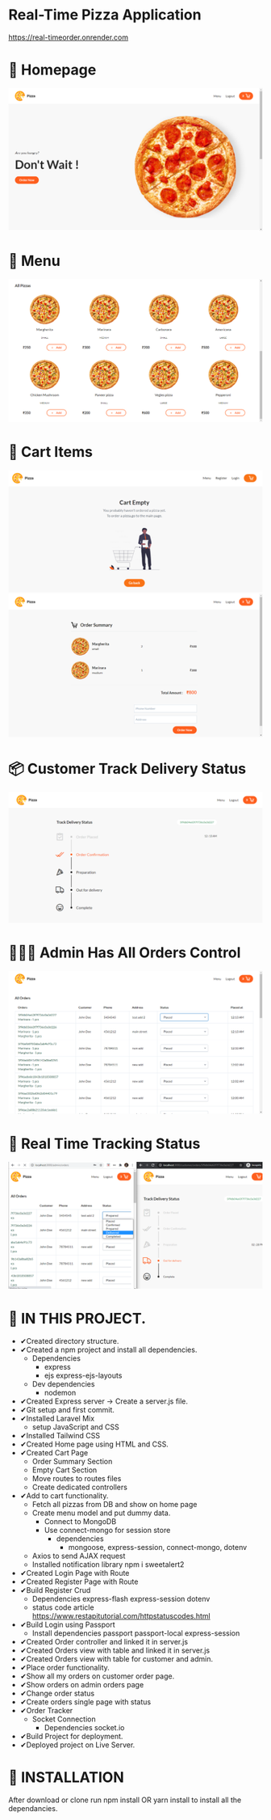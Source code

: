 # Real-Time Pizza Application
https://real-timeorder.onrender.com
# 🍱 **Homepage**
![](/public/images/1.png)
# 🍕 **Menu**
![](/public/images/2.png)
# 🛒 **Cart Items**
![](/public/images/7.png)
![](/public/images/3.png)
# 📦 **Customer Track Delivery Status**
![](/public/images/4.png)
# 👨🏻‍💻 **Admin Has All Orders Control**
![](/public/images/5.png)
# 📝 **Real Time Tracking Status**
![](/public/images/6.png)


# 🚀 IN THIS PROJECT.
- ✔Created directory structure.
- ✔Created a npm project and install all dependencies.
    - Dependencies
        - express
        - ejs express-ejs-layouts
    - Dev dependencies
        - nodemon
- ✔Created Express server -> Create a server.js file.
- ✔Git setup and first commit.
- ✔Installed Laravel Mix
    - setup JavaScript and CSS
- ✔Installed Tailwind CSS
- ✔Created Home page using HTML and CSS.
- ✔Created Cart Page
    - Order Summary Section
    - Empty Cart Section
    - Move routes to routes files
    - Create dedicated controllers
- ✔Add to cart functionality.
    - Fetch all pizzas from DB and show on home page
    - Create menu model and put dummy data.
        - Connect to MongoDB
        - Use connect-mongo for session store
            - dependencies
                - mongoose, express-session, connect-mongo, dotenv
    - Axios to send AJAX request
    - Installed notification library npm i sweetalert2
- ✔Created Login Page with Route
- ✔Created Register Page with Route
- ✔Build Register Crud
    - Dependencies express-flash express-session dotenv
    - status code article https://www.restapitutorial.com/httpstatuscodes.html
- ✔Build Login using Passport
    - Install dependencies passport passport-local express-session
- ✔Created Order controller and linked it in server.js
- ✔Created Orders view with table and linked it in server.js
- ✔Created Orders view with table for customer and admin.
- ✔Place order functionality.
- ✔Show all my orders on customer order page.
- ✔Show orders on admin orders page
- ✔Change order status
- ✔Create orders single page with status
- ✔Order Tracker
    - Socket Connection
        - Dependencies socket.io
- ✔Build Project for deployment.
- ✔Deployed project on Live Server.


# 🚀 INSTALLATION
After download or clone run npm install OR yarn install to install all the dependancies.


